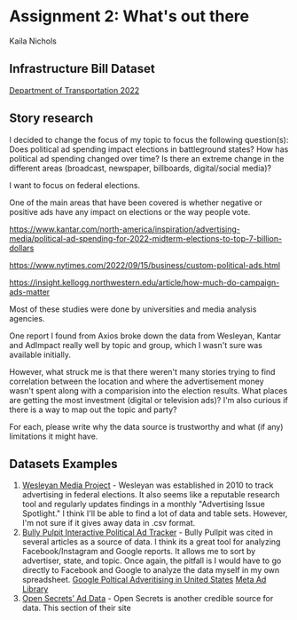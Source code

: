 # Assignment 2: What's out there
Kaila Nichols

## Infrastructure Bill Dataset
[Department of Transportation 2022](https://docs.google.com/spreadsheets/d/1BlliC-QIqMTMC6-gSYwLifxSE0woPjwNIGBo5I7-qsk/edit?usp=sharing)

## Story research

I decided to change the focus of my topic to focus the following question(s): Does political ad spending impact elections in battleground states? How has political ad spending changed over time? Is there an extreme change in the different areas (broadcast, newspaper, billboards, digital/social media)?

I want to focus on federal elections. 

One of the main areas that have been covered is whether negative or positive ads have any impact on elections or the way people vote. 

https://www.kantar.com/north-america/inspiration/advertising-media/political-ad-spending-for-2022-midterm-elections-to-top-7-billion-dollars

https://www.nytimes.com/2022/09/15/business/custom-political-ads.html

https://insight.kellogg.northwestern.edu/article/how-much-do-campaign-ads-matter

Most of these studies were done by universities and media analysis agencies.

One report I found from Axios broke down the data from Wesleyan, Kantar and AdImpact really well by topic and group, which I wasn't sure was available initially. 

However, what struck me is that there weren't many stories trying to find correlation between the location and where the advertisement money wasn't spent along with a comparision into the election results. What places are getting the most investment (digital or television ads)? I'm also curious if there is a way to map out the topic and party? 

For each, please write why the data source is trustworthy and what (if any) limitations it might have.

## Datasets Examples
1. [Wesleyan Media Project](https://mediaproject.wesleyan.edu/releases-100622/) - Wesleyan was established in 2010 to track advertising in federal elections. It also seems like a reputable research tool and regularly updates findings in a monthly "Advertising Issue Spotlight." I think I'll be able to find a lot of data and table sets. However, I'm not sure if it gives away data in .csv format. 
2. [Bully Pulpit Interactive Political Ad Tracker](https://politicaladstracker.com/about-data) - Bully Pullpit was cited in several articles as a source of data. I think its a great tool for analyzing Facebook/Instagram and Google reports. It allows me to sort by advertiser, state, and topic. Once again, the pitfall is I would have to go directly to Facebook and Google to analyze the data myself in my own spreadsheet. 
    [Google Poltical Adveritising in United States](https://adstransparency.google.com/political?political&region=US) 
    [Meta Ad Library](https://www.facebook.com/ads/library/?active_status=all&ad_type=political_and_issue_ads&country=US&media_type=all)
3. [Open Secrets’ Ad Data](https://www.opensecrets.org/ad-data/) - Open Secrets is another credible source for data. This section of their site
